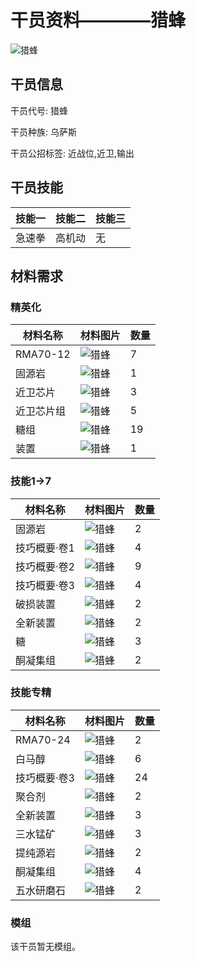 # 干员资料————猎蜂

![猎蜂](./oprImages/猎蜂.png)

## 干员信息

干员代号: 猎蜂

干员种族: 乌萨斯

干员公招标签: 近战位,近卫,输出

## 干员技能

| 技能一       | 技能二   | 技能三 |
| ------------ | -------- | ------ |
| 急速拳 | 高机动 | 无 |

## 材料需求

### 精英化

| 材料名称      | 材料图片 | 数量  |
|---------|---------|-----|
| RMA70-12 | ![猎蜂](./matIcons/RMA70-12.png)  |   7  |
| 固源岩 | ![猎蜂](./matIcons/固源岩.png)  |   1  |
| 近卫芯片 | ![猎蜂](./matIcons/近卫芯片.png)  |   3  |
| 近卫芯片组 | ![猎蜂](./matIcons/近卫芯片组.png)  |   5  |
| 糖组 | ![猎蜂](./matIcons/糖组.png)  |   19  |
| 装置 | ![猎蜂](./matIcons/装置.png)  |   1  |

### 技能1→7

| 材料名称      | 材料图片 | 数量  |
|---------|---------|-----|
| 固源岩 | ![猎蜂](./matIcons/固源岩.png)  |   2  |
| 技巧概要·卷1 | ![猎蜂](./matIcons/技巧概要·卷1.png)  |   4  |
| 技巧概要·卷2 | ![猎蜂](./matIcons/技巧概要·卷2.png)  |   9  |
| 技巧概要·卷3 | ![猎蜂](./matIcons/技巧概要·卷3.png)  |   4  |
| 破损装置 | ![猎蜂](./matIcons/破损装置.png)  |   2  |
| 全新装置 | ![猎蜂](./matIcons/全新装置.png)  |   2  |
| 糖 | ![猎蜂](./matIcons/糖.png)  |   3  |
| 酮凝集组 | ![猎蜂](./matIcons/酮凝集组.png)  |   2  |

### 技能专精

| 材料名称      | 材料图片 | 数量  |
|---------|---------|-----|
| RMA70-24 | ![猎蜂](./matIcons/RMA70-24.png)  |   2  |
| 白马醇 | ![猎蜂](./matIcons/白马醇.png)  |   6  |
| 技巧概要·卷3 | ![猎蜂](./matIcons/技巧概要·卷3.png)  |   24  |
| 聚合剂 | ![猎蜂](./matIcons/聚合剂.png)  |   2  |
| 全新装置 | ![猎蜂](./matIcons/全新装置.png)  |   3  |
| 三水锰矿 | ![猎蜂](./matIcons/三水锰矿.png)  |   3  |
| 提纯源岩 | ![猎蜂](./matIcons/提纯源岩.png)  |   2  |
| 酮凝集组 | ![猎蜂](./matIcons/酮凝集组.png)  |   4  |
| 五水研磨石 | ![猎蜂](./matIcons/五水研磨石.png)  |   2  |

### 模组

该干员暂无模组。
